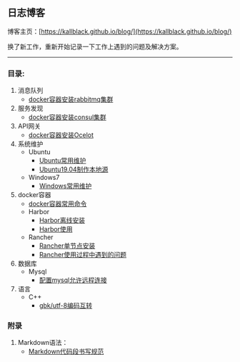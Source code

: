## 日志博客

博客主页：[https://kallblack.github.io/blog/](https://kallblack.github.io/blog/)

换了新工作，重新开始记录一下工作上遇到的问题及解决方案。

---
### 目录:

1. 消息队列
    - [docker容器安装rabbitmq集群](https://kallblack.github.io/blog/queue/rabbitmq/rabbitmq)
2. 服务发现
    - [docker容器安装consul集群](https://kallblack.github.io/blog/service-discovery/consul/consul)
3. API网关
    - [docker容器安装Ocelot](https://kallblack.github.io/blog/api-gateway/ocelot/ocelot)
4. 系统维护
    - Ubuntu
        - [Ubuntu常用维护](https://kallblack.github.io/blog/system/ubuntu/ubuntu)
        - [Ubuntu19.04制作本地源](https://kallblack.github.io/blog/system/ubuntu/debs)
    - Windows7
        - [Windows常用维护](https://kallblack.github.io/blog/system/windows7/windows7)
5. docker容器
    - [docker容器常用命令](https://kallblack.github.io/blog/docker/docker/docker)
    - Harbor
        - [Harbor离线安装](https://kallblack.github.io/blog/docker/harbor/setup)
        - [Harbor使用](https://kallblack.github.io/blog/docker/harbor/use)
    - Rancher
        - [Rancher单节点安装](https://kallblack.github.io/blog/docker/rancher/single-node)
        - [Rancher使用过程中遇到的问题](https://kallblack.github.io/blog/docker/rancher/question)
6. 数据库
    - Mysql
        - [配置mysql允许远程连接](https://kallblack.github.io/blog/database/mysql/remote)
7. 语言
    - C++
        - [gbk/utf-8编码互转](https://kallblack.github.io/blog/language/cpp/encode)

### 附录

1. Markdown语法：
    - [Markdown代码段书写规范](https://kallblack.github.io/blog/appendix/markdown-code)